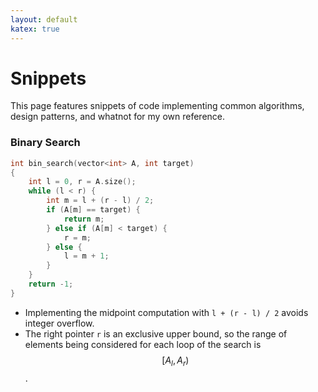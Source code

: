 ```yaml
---
layout: default
katex: true
---
```


# Snippets

This page features snippets of code implementing common algorithms, design patterns, and whatnot for my own reference.

### Binary Search

```cpp
int bin_search(vector<int> A, int target)
{
    int l = 0, r = A.size();
    while (l < r) {
        int m = l + (r - l) / 2;
        if (A[m] == target) {
            return m;
        } else if (A[m] < target) {
            r = m;
        } else {
            l = m + 1;
        }
    }
    return -1;
}
```

- Implementing the midpoint computation with `l + (r - l) / 2` avoids integer overflow.
- The right pointer `r` is an exclusive upper bound, so the range of elements being considered for each loop of the search is $$[A_l, A_r)$$.
